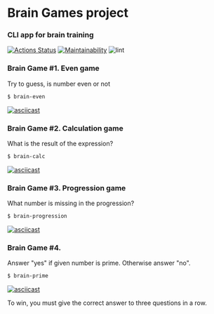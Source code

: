 # Brain Games project
### CLI app for brain training

[![Actions Status](https://github.com/LenaRib/frontend-project-lvl1/workflows/hexlet-check/badge.svg)](https://github.com/LenaRib/frontend-project-lvl1/actions) [![Maintainability](https://api.codeclimate.com/v1/badges/a99a88d28ad37a79dbf6/maintainability)](https://codeclimate.com/github/codeclimate/codeclimate/maintainability) ![lint](https://github.com/LenaRib/frontend-project-lvl1/workflows/lint/badge.svg?branch=main)

### Brain Game #1. Even game
Try to guess, is number even or not
```sh
$ brain-even
```
[![asciicast](https://asciinema.org/a/8hwq4tY9fRw7kNrMHT6i1fcLr.svg)](https://asciinema.org/a/8hwq4tY9fRw7kNrMHT6i1fcLr)

### Brain Game #2. Calculation game
What is the result of the expression?
```sh
$ brain-calc
```
[![asciicast](https://asciinema.org/a/Dsc7BYllZunHF76Ms5dSO0ab9.svg)](https://asciinema.org/a/Dsc7BYllZunHF76Ms5dSO0ab9)

### Brain Game #3. Progression game
What number is missing in the progression?
```sh
$ brain-progression
```
[![asciicast](https://asciinema.org/a/388373.svg)](https://asciinema.org/a/388373)

### Brain Game #4. 
Answer "yes" if given number is prime. Otherwise answer "no".
```sh
$ brain-prime
```
[![asciicast](https://asciinema.org/a/UsnfC6UTjXWyPQyu5rEGAnl1C.svg)](https://asciinema.org/a/UsnfC6UTjXWyPQyu5rEGAnl1C)

To win, you must give the correct answer to three questions in a row.
